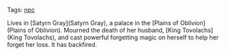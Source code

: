 Tags: [npc](NPCs)

Lives in [Satyrn Gray](Satyrn Gray), a palace in the [Plains of Oblivion](Plains of Oblivion). Mourned the death of her husband, [King Tovolachs](King Tovolachs), and cast powerful forgetting magic on herself to help her forget her loss. It has backfired.